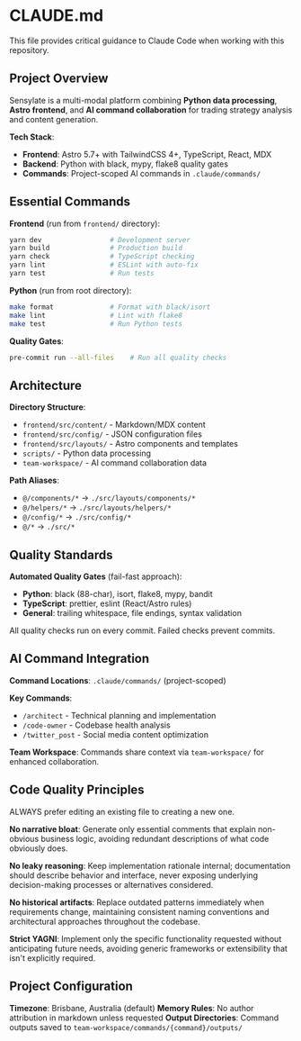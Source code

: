 # CLAUDE.md

This file provides critical guidance to Claude Code when working with this repository.

## Project Overview

Sensylate is a multi-modal platform combining **Python data processing**, **Astro frontend**, and **AI command collaboration** for trading strategy analysis and content generation.

**Tech Stack**:
- **Frontend**: Astro 5.7+ with TailwindCSS 4+, TypeScript, React, MDX
- **Backend**: Python with black, mypy, flake8 quality gates
- **Commands**: Project-scoped AI commands in `.claude/commands/`

## Essential Commands

**Frontend** (run from `frontend/` directory):
```bash
yarn dev                 # Development server
yarn build               # Production build
yarn check               # TypeScript checking
yarn lint                # ESLint with auto-fix
yarn test                # Run tests
```

**Python** (run from root directory):
```bash
make format              # Format with black/isort
make lint                # Lint with flake8
make test                # Run Python tests
```

**Quality Gates**:
```bash
pre-commit run --all-files    # Run all quality checks
```

## Architecture

**Directory Structure**:
- `frontend/src/content/` - Markdown/MDX content
- `frontend/src/config/` - JSON configuration files
- `frontend/src/layouts/` - Astro components and templates
- `scripts/` - Python data processing
- `team-workspace/` - AI command collaboration data

**Path Aliases**:
- `@/components/*` → `./src/layouts/components/*`
- `@/helpers/*` → `./src/layouts/helpers/*`
- `@/config/*` → `./src/config/*`
- `@/*` → `./src/*`

## Quality Standards

**Automated Quality Gates** (fail-fast approach):
- **Python**: black (88-char), isort, flake8, mypy, bandit
- **TypeScript**: prettier, eslint (React/Astro rules)
- **General**: trailing whitespace, file endings, syntax validation

All quality checks run on every commit. Failed checks prevent commits.

## AI Command Integration

**Command Locations**: `.claude/commands/` (project-scoped)

**Key Commands**:
- `/architect` - Technical planning and implementation
- `/code-owner` - Codebase health analysis
- `/twitter_post` - Social media content optimization

**Team Workspace**: Commands share context via `team-workspace/` for enhanced collaboration.

## Code Quality Principles

ALWAYS prefer editing an existing file to creating a new one.

**No narrative bloat**: Generate only essential comments that explain non-obvious business logic, avoiding redundant descriptions of what code obviously does.

**No leaky reasoning**: Keep implementation rationale internal; documentation should describe behavior and interface, never exposing underlying decision-making processes or alternatives considered.

**No historical artifacts**: Replace outdated patterns immediately when requirements change, maintaining consistent naming conventions and architectural approaches throughout the codebase.

**Strict YAGNI**: Implement only the specific functionality requested without anticipating future needs, avoiding generic frameworks or extensibility that isn't explicitly required.

## Project Configuration

**Timezone**: Brisbane, Australia (default)
**Memory Rules**: No author attribution in markdown unless requested
**Output Directories**: Command outputs saved to `team-workspace/commands/{command}/outputs/`
